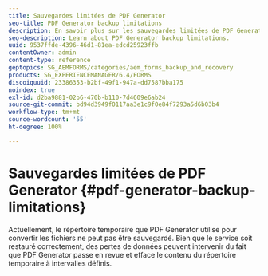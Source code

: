 ```yaml
---
title: Sauvegardes limitées de PDF Generator
seo-title: PDF Generator backup limitations
description: En savoir plus sur les sauvegardes limitées de PDF Generator.
seo-description: Learn about PDF Generator backup limitations.
uuid: 9537ffde-4396-46d1-81ea-edcd25923ffb
contentOwner: admin
content-type: reference
geptopics: SG_AEMFORMS/categories/aem_forms_backup_and_recovery
products: SG_EXPERIENCEMANAGER/6.4/FORMS
discoiquuid: 23386353-b2bf-49f1-947a-dd7587bba175
noindex: true
exl-id: d2ba9881-02b6-470b-b110-7d4609e6ab24
source-git-commit: bd94d3949f0117aa3e1c9f0e84f7293a5d6b03b4
workflow-type: tm+mt
source-wordcount: '55'
ht-degree: 100%

---
```


# Sauvegardes limitées de PDF Generator {#pdf-generator-backup-limitations}

Actuellement, le répertoire temporaire que PDF Generator utilise pour convertir les fichiers ne peut pas être sauvegardé. Bien que le service soit restauré correctement, des pertes de données peuvent intervenir du fait que PDF Generator passe en revue et efface le contenu du répertoire temporaire à intervalles définis.
